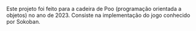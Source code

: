 Este projeto foi feito para a cadeira de Poo (programação orientada a objetos) no ano de 2023. Consiste na implementação do jogo conhecido por Sokoban.
